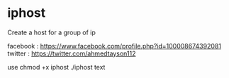 # iphost

Create a host for a group of ip




facebook : https://www.facebook.com/profile.php?id=100008674392081
twitter : https://twitter.com/ahmedtayson112



use 
chmod +x iphost
./iphost text 
